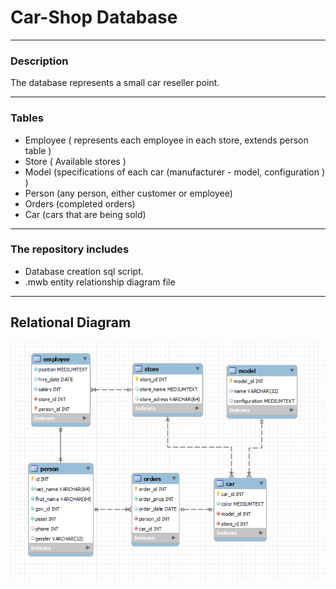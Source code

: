 # Car-Shop Database

---
### Description

The database represents a small car reseller point.

---

### Tables
- Employee ( represents each employee in each store, extends person table )
- Store ( Available stores )
- Model (specifications of each car (manufacturer - model, configuration ) )
- Person (any person, either customer or employee)
- Orders (completed orders)
- Car (cars that are being sold)

---
### The repository includes
- Database creation sql script.
- .mwb entity relationship diagram file

---
## Relational Diagram
![alt text](diagram.png)
